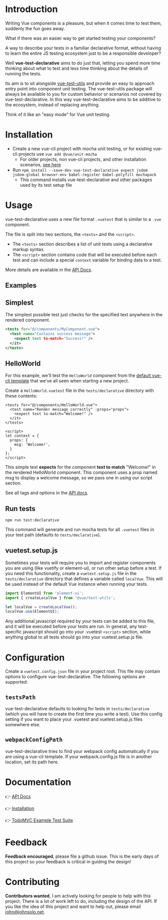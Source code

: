 # Introduction

Writing Vue components is a pleasure, but when it comes time to test them, suddenly the fun goes away. 

What if there was an easier way to get started testing your components? 

A way to describe your tests in a familiar declarative format, without having to learn the entire JS testing ecosystem just to be a responsible developer? 

Well **vue-test-declarative** aims to do just that, letting you spend more time thinking about what to test and less time thinking about the details of running the tests.

Its aim is to sit alongside [vue-test-utils](https://github.com/vuejs/vue-test-utils) and provide an easy to approach entry point into component unit testing. The vue-test-utils package will always be available to you for custom behavior or scenarios not covered by vue-test-declarative. In this way vue-test-declarative aims to be additive to the ecosystem, instead of replacing anything. 

Think of it like an "easy mode" for Vue unit testing.

# Installation

* Create a new vue-cli project with mocha unit testing, or for existing vue-cli projects use `vue add @vue/unit-mocha`
  * For older projects, non vue-cli projects, and other installation scenarios, [see here](https://github.com/johnsusek/vue-test-declarative/blob/master/docs/Install.md)
* Run `npm install --save-dev vue-test-declarative expect jsdom jsdom-global browser-env babel-register babel-polyfill mochapack`
  * This command installs vue-test-declarative and other packages used by its test setup file

# Usage

vue-test-declarative uses a new file format `.vuetest` that is similar to a `.vue` component. 

The file is split into two sections, the `<tests>` and the `<script>`. 
* The `<tests>` section describes a list of unit tests using a declarative markup syntax. 
* The `<script>` section contains code that will be executed before each test and can include a special `context` variable for binding data to a test. 

More details are available in the [API Docs](https://github.com/johnsusek/vue-test-declarative/blob/master/docs/API.md).

## Examples

## Simplest

The simplest possible test just checks for the specified text anywhere in the rendered component.

```xml
<tests for="@/components/MyComponent.vue">
  <test name="Contains success message">
    <expect text to-match="Success!" />
  </it>
</tests>
```

## HelloWorld

For this example, we'll test the `HelloWorld` component from the [default vue-cli template](https://github.com/vuejs/vue-cli/blob/master/packages/@vue/cli-service/generator/template/src/components/HelloWorld.vue) that we've all seen when starting a new project. 

Create a `HelloWorld.vuetest` file in the `tests/declarative` directory with these contents:

```vue
<tests for="@/components/HelloWorld.vue">
  <test name="Render message correctly" :props="props">
    <expect text to-match="Welcome!" />
  </it>
</tests>

<script>
let context = {
  props: {
    msg: 'Welcome!',
  }
};
</script>
```

This simple test __expects__ for the component __text to match__ "Welcome!" in the rendered HelloWorld component. This component uses a prop named msg to display a welcome message, so we pass one in using our script section.

See all tags and options in the [API docs](https://github.com/johnsusek/vue-test-declarative/blob/master/docs/API.md).

## Run tests

`npm run test:declarative`

This command will generate and run mocha tests for all `.vuetest` files in your test path (defaults to `tests/declarative`).

## vuetest.setup.js

Sometimes your tests will require you to import and register components you are using (like vuetify or element-ui), or run other setup before a test. If you need this functionality, create a `vuetest.setup.js` file in the `tests/declarative` directory that defines a variable called `localVue`. This will be used instead of the default Vue instance when running your tests.

```javascript
import ElementUI from 'element-ui';
import { createLocalVue } from '@vue/test-utils';

let localVue = createLocalVue();
localVue.use(ElementUI);
```

Any additional javascript required by your tests can be added to this file, and it will be executed before your tests are run. In general, any test-specific javascript should go into your .vuetest `<script>` section, while anything global to all tests should go into your vuetest.setup.js file.

# Configuration

Create a `vuetest.config.json` file in your project root. This file may contain options to configure vue-test-declarative. The following options are supported:

## `testsPath`

vue-test-declarative defaults to looking for tests in `tests/declarative` (which you will have to create the first time you write a test). Use this config setting if you want to place your .vuetest and vuetest.setup.js files somewhere else.

## `webpackConfigPath`

vue-test-declarative tries to find your webpack config automatically if you are using a vue-cli template. If your webpack.config.js file is in another location, set its path here.

# Documentation

👉 [API Docs](https://github.com/johnsusek/vue-test-declarative/blob/master/docs/API.md)

👉 [Installation](https://github.com/johnsusek/vue-test-declarative/blob/master/docs/Install.md)

👉 [TodoMVC Example Test Suite](https://github.com/johnsusek/vue-test-declarative/blob/master/docs/examples/Vuex-TodoMVC.vuetest)

# Feedback

**Feedback encouraged**, please file a github issue. This is the early days of this project so your feedback is critical in guiding the design!

# Contributing

**Contributors wanted**, I am actively looking for people to help with this project. There is a lot of work left to do, including the design of the API. If you like the idea of this project and want to help out, please email john@johnsolo.net. 

